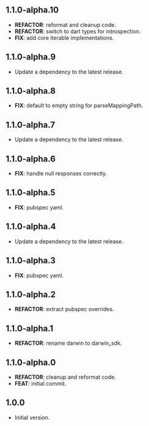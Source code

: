 ## 1.1.0-alpha.10

 - **REFACTOR**: reformat and cleanup code.
 - **REFACTOR**: switch to dart types for introspection.
 - **FIX**: add core iterable implementations.

## 1.1.0-alpha.9

 - Update a dependency to the latest release.

## 1.1.0-alpha.8

 - **FIX**: default to empty string for parseMappingPath.

## 1.1.0-alpha.7

 - Update a dependency to the latest release.

## 1.1.0-alpha.6

 - **FIX**: handle null responses correctly.

## 1.1.0-alpha.5

 - **FIX**: pubspec yaml.

## 1.1.0-alpha.4

 - Update a dependency to the latest release.

## 1.1.0-alpha.3

 - **FIX**: pubspec yaml.

## 1.1.0-alpha.2

 - **REFACTOR**: extract pubspec overrides.

## 1.1.0-alpha.1

 - **REFACTOR**: rename darwin to darwin_sdk.

## 1.1.0-alpha.0

 - **REFACTOR**: cleanup and reformat code.
 - **FEAT**: initial commit.

## 1.0.0

- Initial version.
